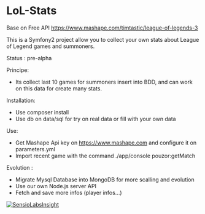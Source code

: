 LoL-Stats
=========

Base on Free API https://www.mashape.com/timtastic/league-of-legends-3

This is a Symfony2 project allow you to collect your own stats about League of Legend games and summoners.

Status : pre-alpha

Principe: 

 - Its collect last 10 games for summoners insert into BDD, and can work on this data for create many stats.


Installation:
- Use composer install
- Use db on data/sql for try on real data or fill with your own data

Use:
- Get Mashape Api key on https://www.mashape.com and configure it on parameters.yml
- Import recent game with the command ./app/console pouzor:getMatch


Evolution : 
 - Migrate Mysql Database into MongoDB for more scalling and evolution
 - Use our own Node.js server API
 - Fetch and save more infos (player infos...)

[![SensioLabsInsight](https://insight.sensiolabs.com/projects/7527040b-2b75-4697-8987-5b5a94cb2dbe/big.png)](https://insight.sensiolabs.com/projects/7527040b-2b75-4697-8987-5b5a94cb2dbe)
